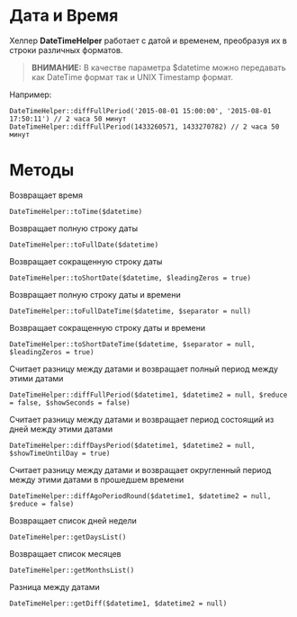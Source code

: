 # Дата и Время

Хелпер **DateTimeHelper** работает с датой и временем, преобразуя их в строки различных форматов.


> **ВНИМАНИЕ:** В качестве параметра $datetime можно передавать как DateTime формат так и UNIX Timestamp формат.


Например:

```
DateTimeHelper::diffFullPeriod('2015-08-01 15:00:00', '2015-08-01 17:50:11') // 2 часа 50 минут
DateTimeHelper::diffFullPeriod(1433260571, 1433270782) // 2 часа 50 минут
```


# Методы

Возвращает время
```
DateTimeHelper::toTime($datetime)
```

Возвращает полную строку даты
```
DateTimeHelper::toFullDate($datetime)
```

Возвращает сокращенную строку даты
```
DateTimeHelper::toShortDate($datetime, $leadingZeros = true)
```

Возвращает полную строку даты и времени
```
DateTimeHelper::toFullDateTime($datetime, $separator = null)
```

Возвращает сокращенную строку даты и времени
```
DateTimeHelper::toShortDateTime($datetime, $separator = null, $leadingZeros = true)
```

Считает разницу между датами и возвращает полный период между этими датами
```
DateTimeHelper::diffFullPeriod($datetime1, $datetime2 = null, $reduce = false, $showSeconds = false)
```

Считает разницу между датами и возвращает период состоящий из дней между этими датами
```
DateTimeHelper::diffDaysPeriod($datetime1, $datetime2 = null, $showTimeUntilDay = true)
```

Считает разницу между датами и возвращает округленный период между этими датами в прошедшем времени
```
DateTimeHelper::diffAgoPeriodRound($datetime1, $datetime2 = null, $reduce = false)
```

Возвращает список дней недели
```
DateTimeHelper::getDaysList()
```

Возвращает список месяцев
```
DateTimeHelper::getMonthsList()
```

Разница между датами
```
DateTimeHelper::getDiff($datetime1, $datetime2 = null)
```